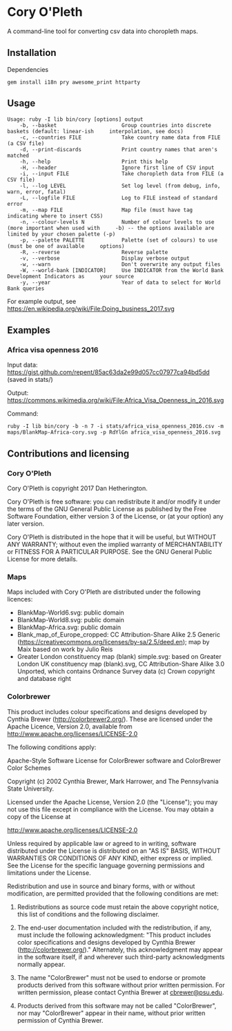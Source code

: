 # Cory O'Pleth

A command-line tool for converting csv data into choropleth maps.

## Installation

Dependencies

    gem install i18n pry awesome_print httparty

## Usage

    Usage: ruby -I lib bin/cory [options] output
        -b, --basket                     Group countries into discrete baskets (default: linear-ish     interpolation, see docs)
        -c, --countries FILE             Take country name data from FILE (a CSV file)
        -d, --print-discards             Print country names that aren's matched
        -h, --help                       Print this help
        -H, --header                     Ignore first line of CSV input
        -i, --input FILE                 Take choropleth data from FILE (a CSV file)
        -l, --log LEVEL                  Set log level (from debug, info, warn, error, fatal)
        -L, --logfile FILE               Log to FILE instead of standard error
        -m, --map FILE                   Map file (must have tag indicating where to insert CSS)
        -n, --colour-levels N            Number of colour levels to use (more important when used with     -b) -- the options available are limited by your chosen palette (-p)
        -p, --palette PALETTE            Palette (set of colours) to use (must be one of available     options)
        -R, --reverse                    Reverse palette
        -v, --verbose                    Display verbose output
        -w, --warn                       Don't overwrite any output files
        -W, --world-bank [INDICATOR]     Use INDICATOR from the World Bank Development Indicators as     your source
        -y, --year                       Year of data to select for World Bank queries

For example output, see https://en.wikipedia.org/wiki/File:Doing_business_2017.svg

## Examples

### Africa visa openness 2016

Input data: https://gist.github.com/repent/85ac63da2e99d057cc07977ca94bd5dd (saved in stats/)

Output: https://commons.wikimedia.org/wiki/File:Africa_Visa_Openness_in_2016.svg

Command:

    ruby -I lib bin/cory -b -n 7 -i stats/africa_visa_openness_2016.csv -m maps/BlankMap-Africa-cory.svg -p RdYlGn africa_visa_openness_2016.svg

## Contributions and licensing

### Cory O'Pleth

Cory O'Pleth is copyright 2017 Dan Hetherington.

Cory O'Pleth is free software: you can redistribute it and/or modify it under the terms of the GNU General Public License as published by the Free Software Foundation, either version 3 of the License, or (at your option) any later version.

Cory O'Pleth is distributed in the hope that it will be useful, but WITHOUT ANY WARRANTY; without even the implied warranty of MERCHANTABILITY or FITNESS FOR A PARTICULAR PURPOSE.  See the GNU General Public License for more details.

### Maps

Maps included with Cory O'Pleth are distributed under the following licences:

 * BlankMap-World6.svg: public domain
 * BlankMap-World8.svg: public domain
 * BlankMap-Africa.svg: public domain
 * Blank_map_of_Europe_cropped: CC Attribution-Share Alike 2.5 Generic (https://creativecommons.org/licenses/by-sa/2.5/deed.en); map by Maix based on work by Julio Reis
 * Greater London constituency map (blank) simple.svg: based on Greater London UK constituency map (blank).svg, CC Attribution-Share Alike 3.0 Unported, which contains Ordnance Survey data (c) Crown copyright and database right

### Colorbrewer

This product includes colour specifications and designs developed by Cynthia Brewer (http://colorbrewer2.org/).  These are licensed under the Apache Licence, Version 2.0, available from
http://www.apache.org/licenses/LICENSE-2.0

The following conditions apply:

Apache-Style Software License for ColorBrewer software and ColorBrewer Color Schemes

Copyright (c) 2002 Cynthia Brewer, Mark Harrower, and The Pennsylvania State University.

Licensed under the Apache License, Version 2.0 (the "License"); you may not use this file except in compliance with the License. You may obtain a copy of the License at

http://www.apache.org/licenses/LICENSE-2.0

Unless required by applicable law or agreed to in writing, software distributed under the License is distributed on an "AS IS" BASIS, WITHOUT WARRANTIES OR CONDITIONS OF ANY KIND, either express or implied. See the License for the specific language governing permissions and limitations under the License.

Redistribution and use in source and binary forms, with or without modification, are permitted provided that the following conditions are met:

1. Redistributions as source code must retain the above copyright notice, this list of conditions and the following disclaimer.

2. The end-user documentation included with the redistribution, if any, must include the following acknowledgment: "This product includes color specifications and designs developed by Cynthia Brewer (http://colorbrewer.org/)." Alternately, this acknowledgment may appear in the software itself, if and wherever such third-party acknowledgments normally appear.

4. The name "ColorBrewer" must not be used to endorse or promote products derived from this software without prior written permission. For written permission, please contact Cynthia Brewer at cbrewer@psu.edu.

5. Products derived from this software may not be called "ColorBrewer", nor may "ColorBrewer" appear in their name, without prior written permission of Cynthia Brewer.